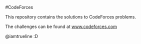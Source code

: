 #CodeForces

This repository contains the solutions to CodeForces problems.

The challenges can be found at www.codeforces.com

@iamtrueline :D
